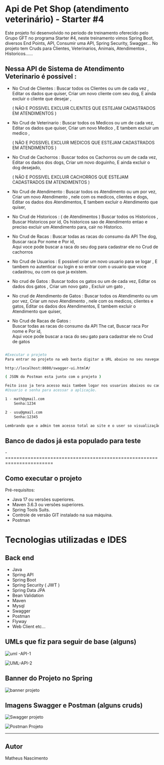 # Api de Pet Shop (atendimento veterinário) - Starter #4

Este projeto foi desenvolvido no periodo de treinamento oferecido pelo Grupo GFT no programa
Starter #4, neste treinamento vimos Spring Boot, diversos End Points, API, Consumir uma API, Spring Security, Swagger...
No projeto tem Cruds para Clientes, Veterinarios, Animais, Atendimentos , Historicos......


## Nessa API de Sistema de Atendimento Veterinario é possivel :

 * No Crud de Clientes :
     Buscar todos os Clientes ou um de cada vez ,
        Editar os dados que quiser,
          Criar um novo cliente com seu dog,
            E ainda excluir o cliente que desejar ,

    ( NÃO E POSSIVEL EXCLUIR CLIENTES QUE ESTEJAM CADASTRADOS EM ATENDIMENTOS )

 * No Crud de Veterinario :
     Buscar todos os Medicos ou um de cada vez,
        Editar os dados que quiser,
          Criar um novo Medico ,
            E tambem excluir um medico ,

   ( NÃO E POSSIVEL EXCLUIR MEDICOS QUE ESTEJAM CADASTRADOS EM ATENDIMENTOS )

* No Crud de Cachorros :
    Buscar todos os Cachorros ou um de cada vez,
      Editar os dados dos dogs,
        Criar um novo doguinho,
          E ainda excluir o dog desejado,

    ( NÃO E POSSIVEL EXCLUIR CACHORROS QUE ESTEJAM CADASTRADOS EM ATENDIMENTOS )

* No Crud de Atendimento :
    Buscar todos os Atendimento ou um por vez,
       Criar um novo Atendimento , nele com os medicos, clientes e dogs,
         Editar os dados dos Atendimentos,
           E tambem excluir o Atendimento que quiser,
 
* No Crud de Historicos : ( de Atendimentos )
     Buscar todos os Historicos ,
       Buscar Historicos por id,
         Os historicos sao de Atendimento entao e preciso excluir um Atendimento para,
         cair no Historico.  

* No Crud de Racas :
     Buscar todas as racas do consumo da API The dog,
       Buscar raca Por nome e Por id,        
         Aqui voce pode buscar a raca do seu dog para cadastrar ele no Crud de cachorros 

* No Crud de Usuarios :
    E possivel criar um novo usuario para se logar ,
      E tambem no autenticar ou login e so entrar com o usuario que voce cadastrou,
       ou com os que ja existem.   

* No crud de Gatos :
    Buscar todos os gatos ou um de cada vez,
      Editar os dados dos gatos ,
        Criar um novo gato  ,
         Excluir um gato ,

* No crud de Atendimento de Gatos :
    Buscar todos os Atendimento ou um por vez,
       Criar um novo Atendimento , nele com os medicos, clientes e gatos,
         Editar os dados dos Atendimentos,
           E tambem excluir o Atendimento que quiser,

* No Crud de Racas de Gatos :  
    Buscar todas as racas do consumo da API The cat,
       Buscar raca Por nome e Por id,        
         Aqui voce pode buscar a raca do seu gato para cadastrar ele no Crud de gatos          



```bash

#Executar o projeto
Para entrar no projeto na web basta digitar a URL abaixo no seu navegador (swagger)

http://localhost:8080/swagger-ui.html#/

( JSON do Postman esta junto com o projeto )

Feito isso ja tera acesso mais tambem logar nos usuarios abaixos ou cadastre um novo.
#Usuario e senha para acessar a aplicação.

1 - math@gmail.com
    Senha:1234

2 - usu@gmail.com
    Senha:12345

Lembrando que o admin tem acesso total ao site e o user so visualização.

```


## Banco de dados já esta populado para teste
-=======================================================================

## Como executar o projeto

Pré-requisitos: 

* Java 17 ou versões superiores.
* Maven 3.6.3 ou versões superiores.
* Spring Tools Suits.
* Controle de versão GIT instalado na sua máquina.
* Postman


# Tecnologias utilizadas e IDES

## Back end
- Java
- Spring API
- Spring Boot
- Spring Security ( JWT )
- Spring Data JPA
- Bean Validation
- Maven
- Mysql
- Swagger
- Postman
- Flyway
- Web Client
etc...

## UMLs que fiz para seguir de base (alguns)

![uml -API-1](https://user-images.githubusercontent.com/97975671/182435102-17eceb3e-4c8f-4035-838a-f53aebf5ee76.PNG)

![UML-API-2](https://user-images.githubusercontent.com/97975671/182435121-92fc33b2-f785-4878-8e77-ce2adc4fa484.PNG)

## Banner do Projeto no Spring

![banner projeto](https://user-images.githubusercontent.com/97975671/182434980-dffde29e-2501-46cc-a787-adfd50973a3b.PNG)

## Imagens Swagger e Postman (alguns cruds)

![Swagger projeto](https://user-images.githubusercontent.com/97975671/182435081-182d6a79-e604-4264-93e4-4df64ed4ba2b.PNG)

![Postman Projeto](https://user-images.githubusercontent.com/97975671/182435037-f7bc03fb-77bb-4fa9-8895-f9010fee313d.PNG)


----------------------------------------------------------------------------------------------
## Autor
Matheus Nascimento
